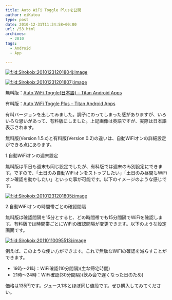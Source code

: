 ```yaml
---
title: Auto WiFi Toggle Plusを公開
author: eiKatou
type: post
date: 2010-12-31T11:34:58+00:00
url: /53.html
archives:
  - 2010
tags:
  - Android
  - App

---
```

<div class="section">
  <p>
    <a href="http://f.hatena.ne.jp/Sirokoix/20101231201804" class="hatena-fotolife" target="_blank"><img src="http://cdn-ak.f.st-hatena.com/images/fotolife/S/Sirokoix/20101231/20101231201804.jpg" alt="f:id:Sirokoix:20101231201804j:image" title="f:id:Sirokoix:20101231201804j:image" class="hatena-fotolife" /></a>
  </p>
  
  <p>
    <a href="http://f.hatena.ne.jp/Sirokoix/20101231201807" class="hatena-fotolife" target="_blank"><img src="http://cdn-ak.f.st-hatena.com/images/fotolife/S/Sirokoix/20101231/20101231201807.jpg" alt="f:id:Sirokoix:20101231201807j:image" title="f:id:Sirokoix:20101231201807j:image" class="hatena-fotolife" /></a>
  </p>
  
  <p>
    無料版：<a href="https://sites.google.com/site/titanandroidapps/auto-wifi-toggle-ja" target="_blank">Auto WiFi Toggle(日本語) &#8211; Titan Android Apps</a>
  </p>
  
  <p>
    有料版：<a href="https://sites.google.com/site/titanandroidapps/auto-wifi-toggle-plus" target="_blank">Auto WiFi Toggle Plus &#8211; Titan Android Apps</a>
  </p>
  
  <p>
    有料バージョンを出してみました。調子にのってしまった感がありますが、いろいろな思いがあって、有料版にしました。上記画像は英語ですが、実際は日本語表示されます。
  </p>
  
  <p>
    無料版(Version 1.5.x)と有料版(Version 0.2)の違いは、自動WiFiオンの詳細設定ができる点にあります。
  </p>
  
  <p>
    1.自動WiFiオンの週末設定
  </p>
  
  <p>
    無料版は平日も週末も同じ設定でしたが、有料版では週末のみ別設定にできます。ですので、「土日のみ自動WiFiオンをストップしたい」「土日のみ昼間もWiFiオン確認を動かしたい」といった事が可能です。以下のイメージのような感じです。
  </p>
  
  <p>
    <a href="http://f.hatena.ne.jp/Sirokoix/20101231201805" class="hatena-fotolife" target="_blank"><img src="http://cdn-ak.f.st-hatena.com/images/fotolife/S/Sirokoix/20101231/20101231201805.jpg" alt="f:id:Sirokoix:20101231201805j:image" title="f:id:Sirokoix:20101231201805j:image" class="hatena-fotolife" /></a>
  </p>
  
  <p>
    2.自動WiFiオンの時間帯ごとの確認間隔
  </p>
  
  <p>
    無料版は確認間隔を15分とすると、どの時間帯でも15分間隔でWiFiを確認します。有料版では時間帯ごとにWiFiの確認間隔が変更できます。以下のような設定画面です。
  </p>
  
  <p>
    <a href="http://f.hatena.ne.jp/Sirokoix/20110110095513" class="hatena-fotolife" target="_blank"><img src="http://cdn-ak.f.st-hatena.com/images/fotolife/S/Sirokoix/20110110/20110110095513.jpg" alt="f:id:Sirokoix:20110110095513j:image" title="f:id:Sirokoix:20110110095513j:image" class="hatena-fotolife" /></a>
  </p>
  
  <p>
    例えば、このような使い方ができます。これで無駄なWiFiの確認を減らすことができます。
  </p>
  
  <ul>
    <li>
      19時～21時：WiFi確認(10分間隔)(主な帰宅時間)
    </li>
    <li>
      21時～24時：WiFi確認(30分間隔)(飲み会で遅くなった日のため)
    </li>
  </ul>
  
  <p>
    価格は135円です。ジュース1本とほぼ同じ値段です。ぜひ購入してみてください。
  </p>
</div>
